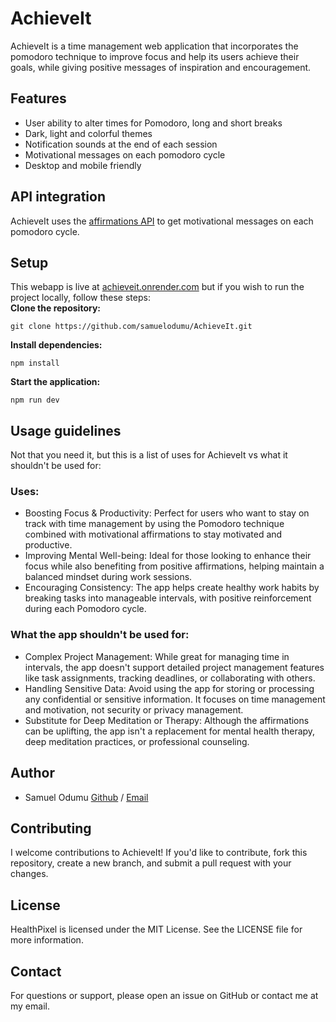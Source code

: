 # AchieveIt
AchieveIt is a time management web application that incorporates the pomodoro technique to improve focus and help its users achieve their goals, while giving positive messages of inspiration and encouragement.

## Features
- User ability to alter times for Pomodoro, long and short breaks
- Dark, light and colorful themes
- Notification sounds at the end of each session
- Motivational messages on each pomodoro cycle
- Desktop and mobile friendly

## API integration
AchieveIt uses the [affirmations API](www.affirmations.dev) to get motivational messages on each pomodoro cycle.

## Setup
This webapp is live at [achieveit.onrender.com](achieveit.onrender.com) but if you wish to run the project locally, follow these steps: <br/>
__Clone the repository:__
```
git clone https://github.com/samuelodumu/AchieveIt.git
```
__Install dependencies:__
```
npm install
```
__Start the application:__
```
npm run dev
```

## Usage guidelines
Not that you need it, but this is a list of uses for AchieveIt vs what it shouldn't be used for:
### Uses:
- Boosting Focus & Productivity: Perfect for users who want to stay on track with time management by using the Pomodoro technique combined with motivational affirmations to stay motivated and productive.
- Improving Mental Well-being: Ideal for those looking to enhance their focus while also benefiting from positive affirmations, helping maintain a balanced mindset during work sessions.
- Encouraging Consistency: The app helps create healthy work habits by breaking tasks into manageable intervals, with positive reinforcement during each Pomodoro cycle.

### What the app shouldn't be used for:
- Complex Project Management: While great for managing time in intervals, the app doesn't support detailed project management features like task assignments, tracking deadlines, or collaborating with others.
- Handling Sensitive Data: Avoid using the app for storing or processing any confidential or sensitive information. It focuses on time management and motivation, not security or privacy management.
- Substitute for Deep Meditation or Therapy: Although the affirmations can be uplifting, the app isn't a replacement for mental health therapy, deep meditation practices, or professional counseling.

## Author
- Samuel Odumu [Github](https://github.com/samuelodumu) / [Email](themainsamuel@gmail.com)

## Contributing
I welcome contributions to AchieveIt! If you'd like to contribute, fork this repository, create a new branch, and submit a pull request with your changes.

## License
HealthPixel is licensed under the MIT License. See the LICENSE file for more information.

## Contact
For questions or support, please open an issue on GitHub or contact me at my email.